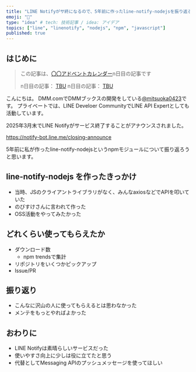 ```yaml
---
title: "LINE Notifyがサ終になるので、5年前に作ったline-notify-nodejsを振り返る"
emoji: "💬"
type: "idea" # tech: 技術記事 / idea: アイデア
topics: ["line", "linenotify", "nodejs", "npm", "javascript"]
published: true
---
```


## はじめに

> この記事は、[〇〇アドベントカレンダー]()n日目の記事です
>
> n日目の記事： [TBU]()
> n日目の記事： [TBU]()

こんにちは。
DMM.comでDMMブックスの開発をしている[@mitsuoka0423](https://x.com/mitsuoka0423)です。
プライベートでは、LINE Develoer CommunityでLINE API Expertとしても活動しています。

2025年3月末でLINE Notifyがサービス終了することがアナウンスされました。

https://notify-bot.line.me/closing-announce

5年前に私が作ったline-notify-nodejsというnpmモジュールについて振り返ろうと思います。


## line-notify-nodejs を作ったきっかけ

- 当時、JSのクライアントライブラリがなく、みんなaxiosなどでAPIを叩いていた
- のびすけさんに言われて作った
- OSS活動をやってみたかった

## どれくらい使ってもらえたか

- ダウンロード数
  - npm trendsで集計
- リポジトリをいくつかピックアップ
- Issue/PR

## 振り返り

- こんなに沢山の人に使ってもらえるとは思わなかった
- メンテをもっとやればよかった

## おわりに

- LINE Notifyは素晴らしいサービスだった
- 使いやすさ向上に少しは役に立てたと思う
- 代替としてMessaging APIのプッシュメッセージを使ってほしい
